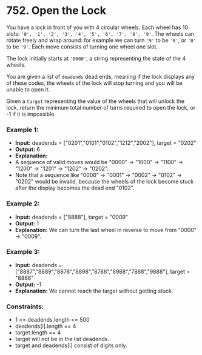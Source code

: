 # 752. Open the Lock

You have a lock in front of you with 4 circular wheels. Each wheel has 10 slots: `'0', '1', '2', '3', '4', '5', '6', '7', '8', '9'`. The wheels can rotate freely and wrap around: for example we can turn `'9'` to be `'0'`, or `'0'` to be `'9'`. Each move consists of turning one wheel one slot.

The lock initially starts at `'0000'`, a string representing the state of the 4 wheels.

You are given a list of `deadends` dead ends, meaning if the lock displays any of these codes, the wheels of the lock will stop turning and you will be unable to open it.

Given a `target` representing the value of the wheels that will unlock the lock, return the minimum total number of turns required to open the lock, or -1 if it is impossible.


### Example 1:
- **Input:** deadends = ["0201","0101","0102","1212","2002"], target = "0202"
- **Output:** 6
- **Explanation:** 
 - A sequence of valid moves would be "0000" -> "1000" -> "1100" -> "1200" -> "1201" -> "1202" -> "0202".
 - Note that a sequence like "0000" -> "0001" -> "0002" -> "0102" -> "0202" would be invalid,
because the wheels of the lock become stuck after the display becomes the dead end "0102".

### Example 2:
- **Input:** deadends = ["8888"], target = "0009"
- **Output:** 1
- **Explanation:** We can turn the last wheel in reverse to move from "0000" -> "0009".

### Example 3:
- **Input:** deadends = ["8887","8889","8878","8898","8788","8988","7888","9888"], target = "8888"
- **Output:** -1
- **Explanation:** We cannot reach the target without getting stuck.
 

### Constraints:
- 1 <= deadends.length <= 500
- deadends[i].length == 4
- target.length == 4
- target will not be in the list deadends.
- target and deadends[i] consist of digits only.
